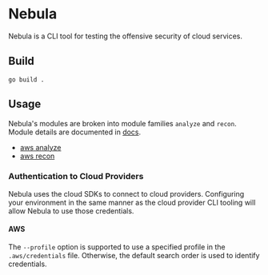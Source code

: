 # Nebula

Nebula is a CLI tool for testing the offensive security of cloud services.

## Build

```shell
go build .
```

## Usage

Nebula's modules are broken into module families `analyze` and `recon`. Module details are documented in [docs](docs/nebula.md).

* [aws analyze](docs/nebula_aws_analyze.md)
* [aws recon](docs/nebula_aws_recon.md)

### Authentication to Cloud Providers

Nebula uses the cloud SDKs to connect to cloud providers. Configuring your environment in the same manner as the cloud provider CLI tooling will allow Nebula to use those credentials.

#### AWS

The `--profile` option is supported to use a specified profile in the `.aws/credentials` file. Otherwise, the default search order is used to identify credentials.